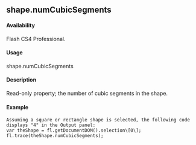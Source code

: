 ## shape.numCubicSegments

#### Availability

Flash CS4 Professional.

#### Usage

shape.numCubicSegments

#### Description

Read-only property; the number of cubic segments in the shape.

#### Example

```
Assuming a square or rectangle shape is selected, the following code displays "4" in the Output panel:
var theShape = fl.getDocumentDOM().selection\[0\]; fl.trace(theShape.numCubicSegments);

```